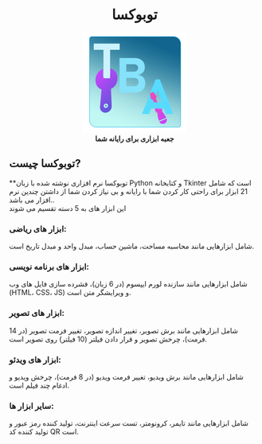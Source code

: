 <div align="center">
  
# توبوکسا
![icon](/files/images/root/Toboxa.png)
<br> **جعبه ابزاری برای رایانه شما**
</div>

## توبوکسا چیست?
**توبوکسا نرم افزاری نوشته شده با زبان Python و کتابخانه Tkinter است که شامل 21 ابزار برای راحتی کار کردن شما با رایانه و بی نیاز کردن شما از داشتن چندین نرم افزار می باشد..
<br>این ابزار های به 5 دسته تقسیم می شوند
### ابزار های ریاضی:
شامل ابزارهایی مانند محاسبه مساحت، ماشین حساب، مبدل واحد و مبدل تاریخ است.
### ابزار های برنامه نویسی:
شامل ابزارهایی مانند سازنده لورم ایپسوم (در 6 زبان)، فشرده سازی فایل های وب (HTML، CSS، JS) و ویرایشگر متن است.
### ابزار های تصویر:
شامل ابزارهایی مانند برش تصویر، تغییر اندازه تصویر، تغییر فرمت تصویر (در 14 فرمت)، چرخش تصویر و قرار دادن فیلتر (10 فیلتر) روی تصویر است.
### ابزار های ویدئو:
شامل ابزارهایی مانند برش ویدیو، تغییر فرمت ویدیو (در 8 فرمت)، چرخش ویدیو و ادغام چند فیلم است.
### سایر ابزار ها:
شامل ابزارهایی مانند تایمر، کرونومتر، تست سرعت اینترنت، تولید کننده رمز عبور و تولید کننده کد QR است.
